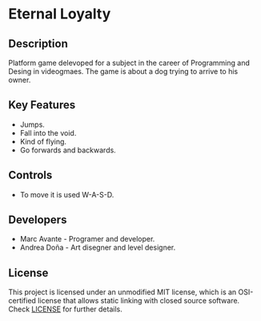 # Eternal Loyalty

## Description

Platform game delevoped for a subject in the career of Programming and Desing in videogmaes. The game is about a dog trying to arrive to his owner.

## Key Features

 - Jumps.
 - Fall into the void.
 - Kind of flying.
 - Go forwards and backwards.
 
## Controls

 - To move it is used W-A-S-D.

## Developers

 - Marc Avante - Programer and developer.
 - Andrea Doña - Art disegner and level designer.


## License

This project is licensed under an unmodified MIT license, which is an OSI-certified license that allows static linking with closed source software. Check [LICENSE](LICENSE) for further details.

